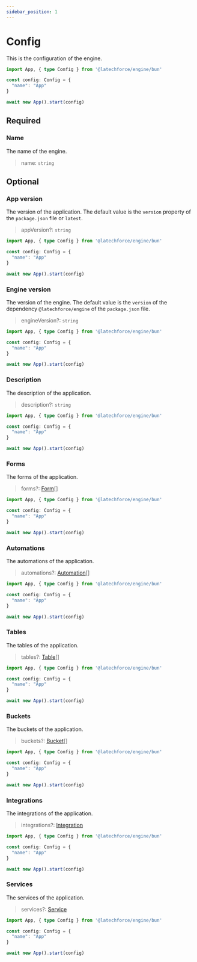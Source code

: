 ```yaml
---
sidebar_position: 1
---
```


# Config

This is the configuration of the engine.

```ts
import App, { type Config } from '@latechforce/engine/bun'

const config: Config = {
  "name": "App"
}

await new App().start(config)
```
## Required

### Name

The name of the engine.
>name: `string`

## Optional

### App version

The version of the application.
The default value is the `version` property of the `package.json` file or `latest`.
>appVersion?: `string`

```ts
import App, { type Config } from '@latechforce/engine/bun'

const config: Config = {
  "name": "App"
}

await new App().start(config)
```
### Engine version

The version of the engine.
The default value is the `version` of the dependency `@latechforce/engine` of the `package.json` file.
>engineVersion?: `string`

```ts
import App, { type Config } from '@latechforce/engine/bun'

const config: Config = {
  "name": "App"
}

await new App().start(config)
```
### Description

The description of the application.
>description?: `string`

```ts
import App, { type Config } from '@latechforce/engine/bun'

const config: Config = {
  "name": "App"
}

await new App().start(config)
```
### Forms

The forms of the application.
>forms?: [Form](/api/form)[]

```ts
import App, { type Config } from '@latechforce/engine/bun'

const config: Config = {
  "name": "App"
}

await new App().start(config)
```
### Automations

The automations of the application.
>automations?: [Automation](/api/automation)[]

```ts
import App, { type Config } from '@latechforce/engine/bun'

const config: Config = {
  "name": "App"
}

await new App().start(config)
```
### Tables

The tables of the application.
>tables?: [Table](/api/table)[]

```ts
import App, { type Config } from '@latechforce/engine/bun'

const config: Config = {
  "name": "App"
}

await new App().start(config)
```
### Buckets

The buckets of the application.
>buckets?: [Bucket](/api/bucket)[]

```ts
import App, { type Config } from '@latechforce/engine/bun'

const config: Config = {
  "name": "App"
}

await new App().start(config)
```
### Integrations

The integrations of the application.
>integrations?: [Integration](/api/integration)

```ts
import App, { type Config } from '@latechforce/engine/bun'

const config: Config = {
  "name": "App"
}

await new App().start(config)
```
### Services

The services of the application.
>services?: [Service](/api/service)

```ts
import App, { type Config } from '@latechforce/engine/bun'

const config: Config = {
  "name": "App"
}

await new App().start(config)
```
